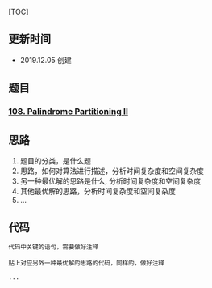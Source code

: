 [TOC]

## 更新时间

- 2019.12.05 创建

## 题目

### [108. Palindrome Partitioning II](https://www.lintcode.com/problem/palindrome-partitioning-ii/description)

## 思路

1. 题目的分类，是什么题
2. 思路，如何对算法进行描述，分析时间复杂度和空间复杂度
3. 另一种最优解的思路是什么, 分析时间复杂度和空间复杂度
4. 其他最优解的思路，分析时间复杂度和空间复杂度
5. ...

## 代码

```python
代码中关键的语句，需要做好注释
```

```
贴上对应另外一种最优解的思路的代码，同样的，做好注释
```

```
...
```


